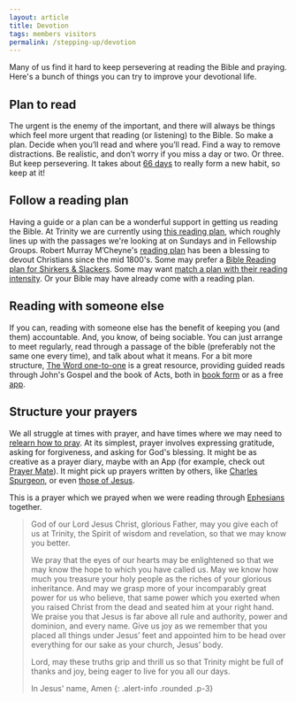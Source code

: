 ```yaml
---
layout: article
title: Devotion
tags: members visitors
permalink: /stepping-up/devotion
---
```


Many of us find it hard to keep persevering at reading the Bible and praying. Here's a bunch of things you can try to improve your devotional life.

<!--excerpt end-->
## Plan to read

The urgent is the enemy of the important, and there will always be things which feel more urgent that reading (or listening) to the Bible. 
So make a plan. Decide when you’ll read and where you’ll read. Find a way to remove distractions. 
Be realistic, and don’t worry if you miss a day or two. Or three. But keep persevering. 
It takes about [66 days](https://www.scientificamerican.com/article/how-long-does-it-really-take-to-form-a-habit/) to really form a new habit, 
so keep at it!

## Follow a reading plan

Having a guide or a plan can be a wonderful support in getting us reading the Bible. At Trinity we are
currently using [this reading plan](https://mcusercontent.com/230f84425691a35de50182bb4/files/3540ebc0-492f-0315-a360-807cb425e855/Bible_Reading_Spring_2024_for_pdf.pdf),
which roughly lines up with the passages we're looking at on Sundays and in Fellowship Groups.
Robert Murray M’Cheyne's [reading plan](https://www.mcheyne.info/calendar.pdf) has been a blessing to devout Christians since the mid 1800's. 
Some may prefer a [Bible Reading plan for Shirkers & Slackers](https://ransomfellowship.org/wp-content/uploads/2017/03/Bible-Reading-Program-for-Shirkers-and-Slackers.pdf).
Some may want [match a plan with their reading intensity](http://voices.lifeway.com/discipleship-evangelism/find-a-bible-reading-plan-thats-right-for-you/). 
Or your Bible may have already come with a reading plan.

## Reading with someone else

If you can, reading with someone else has the benefit of keeping you (and them) accountable. And, you know,
of being sociable. You can just arrange to meet regularly, read through a passage of the bible (preferably
not the same one every time), and talk about what it means. For a bit more structure, [The Word one-to-one](https://www.theword121.com/)
is a great resource, providing guided reads through John's Gospel and the book of Acts, both in 
[book form](https://www.theword121.com/books-home) or as a free [app](https://www.theword121.com/app). 

## Structure your prayers

We all struggle at times with prayer, and have times where we may need to [relearn how to pray](https://www.desiringgod.org/articles/start-asking-god-for-more).
At its simplest, prayer involves expressing gratitude, asking for forgiveness, and asking for God's blessing. 
It might be as creative as a prayer diary, maybe with an App (for example, check out [Prayer Mate](https://www.prayermate.net/app)).
It might pick up prayers written by others, like [Charles Spurgeon](https://www.spurgeongems.org/spurgeon-prayers/),
or even [those of Jesus](https://www.crossway.org/books/the-prayers-of-jesus-tpb/).

This is a prayer which we prayed when we were reading through [Ephesians](https://listen.trinitysc.nz/browse/series/80) together.

> God of our Lord Jesus Christ, glorious Father, may you give each of us at Trinity, the Spirit of wisdom and revelation, so that we may know you better. 
>
> We pray that the eyes of our hearts may be enlightened so that we may know the hope to which you have called us. May we know how much you treasure your holy people as the riches of your glorious inheritance. And may we grasp more of your incomparably great power for us who believe, that same power which you exerted when you raised Christ from the dead and seated him at your right hand. We praise you that Jesus is far above all rule and authority, power and dominion, and every name. Give us joy as we remember that you placed all things under Jesus’ feet and appointed him to be head over everything for our sake as your church, Jesus’ body.
> 
> Lord, may these truths grip and thrill us so that Trinity might be full of thanks and joy, being eager to live for you all our days.
>
> In Jesus' name, Amen
{: .alert-info .rounded .p-3}

